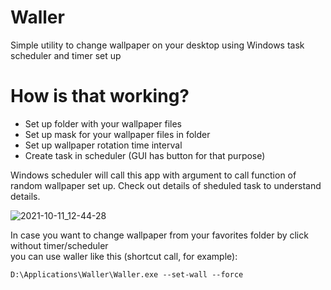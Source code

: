 # Waller
Simple utility to change wallpaper on your desktop using Windows task scheduler and timer set up

# How is that working?
- Set up folder with your wallpaper files
- Set up mask for your wallpaper files in folder
- Set up wallpaper rotation time interval
- Create task in scheduler (GUI has button for that purpose)

Windows scheduler will call this app with argument to call function of random wallpaper set up. 
Check out details of sheduled task to understand details.

![2021-10-11_12-44-28](https://user-images.githubusercontent.com/612918/136777600-26c68541-5d37-4a97-838d-8f8d72312186.png)

In case you want to change wallpaper from your favorites folder by click without timer/scheduler  
you can use waller like this (shortcut call, for example):

```text
D:\Applications\Waller\Waller.exe --set-wall --force
```
